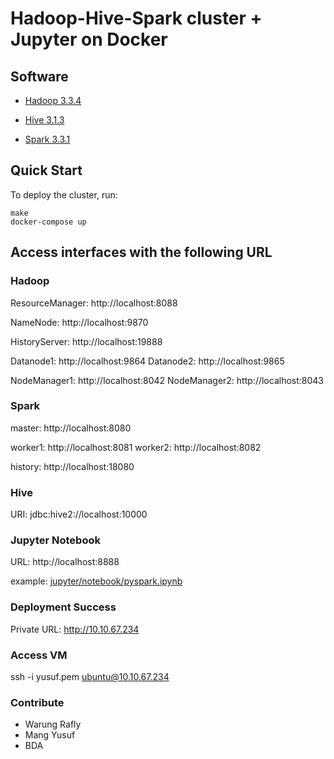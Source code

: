 # Hadoop-Hive-Spark cluster + Jupyter on Docker

## Software

- [Hadoop 3.3.4](https://hadoop.apache.org/)

- [Hive 3.1.3](http://hive.apache.org/)

- [Spark 3.3.1](https://spark.apache.org/)

## Quick Start

To deploy the cluster, run:

```
make
docker-compose up
```

## Access interfaces with the following URL

### Hadoop

ResourceManager: http://localhost:8088

NameNode: http://localhost:9870

HistoryServer: http://localhost:19888

Datanode1: http://localhost:9864
Datanode2: http://localhost:9865

NodeManager1: http://localhost:8042
NodeManager2: http://localhost:8043

### Spark

master: http://localhost:8080

worker1: http://localhost:8081
worker2: http://localhost:8082

history: http://localhost:18080

### Hive

URI: jdbc:hive2://localhost:10000

### Jupyter Notebook

URL: http://localhost:8888

example: [jupyter/notebook/pyspark.ipynb](jupyter/notebook/pyspark.ipynb)

### Deployment Success

Private URL: http://10.10.67.234

### Access VM

ssh -i yusuf.pem ubuntu@10.10.67.234

### Contribute

- Warung Rafly
- Mang Yusuf
- BDA
